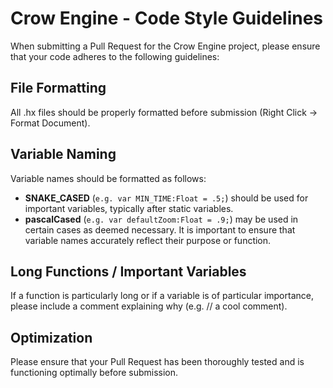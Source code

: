 # Crow Engine - Code Style Guidelines

When submitting a Pull Request for the Crow Engine project, please ensure that your code adheres to the following guidelines:

## File Formatting
All .hx files should be properly formatted before submission (Right Click -> Format Document).

## Variable Naming

Variable names should be formatted as follows:

* **SNAKE_CASED** (`e.g. var MIN_TIME:Float = .5;`) should be used for important variables, typically after static variables.
* **pascalCased** (`e.g. var defaultZoom:Float = .9;`) may be used in certain cases as deemed necessary.
It is important to ensure that variable names accurately reflect their purpose or function.

## Long Functions / Important Variables
If a function is particularly long or if a variable is of particular importance, please include a comment explaining why (e.g. // a cool comment).

## Optimization
Please ensure that your Pull Request has been thoroughly tested and is functioning optimally before submission.